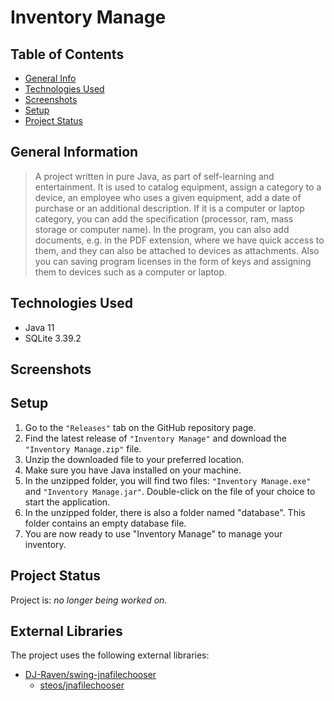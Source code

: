 # Inventory Manage

## Table of Contents

- [General Info](#general-information)
- [Technologies Used](#technologies-used)
- [Screenshots](#screenshots)
- [Setup](#setup)
- [Project Status](#project-status)

## General Information

> A project written in pure Java, as part of self-learning and entertainment.
> It is used to catalog equipment, assign a category to a device, an employee who uses a given equipment, add a date of purchase or an additional description.
> If it is a computer or laptop category, you can add the specification (processor, ram, mass storage or computer name).
> In the program, you can also add documents, e.g. in the PDF extension, where we have quick access to them, and they can also be attached to devices as attachments.
> Also you can saving program licenses in the form of keys and assigning them to devices such as a computer or laptop.

## Technologies Used

- Java 11
- SQLite 3.39.2

## Screenshots

<!-- ![Screenshot](./img/) -->

## Setup

1. Go to the `"Releases"` tab on the GitHub repository page.
2. Find the latest release of `"Inventory Manage"` and download the `"Inventory Manage.zip"` file.
3. Unzip the downloaded file to your preferred location.
4. Make sure you have Java installed on your machine.
5. In the unzipped folder, you will find two files: `"Inventory Manage.exe"` and `"Inventory Manage.jar"`. Double-click on the file of your choice to start the application.
6. In the unzipped folder, there is also a folder named "database". This folder contains an empty database file.
7. You are now ready to use "Inventory Manage" to manage your inventory.

## Project Status

Project is: _no longer being worked on_.

## External Libraries

The project uses the following external libraries:

- [DJ-Raven/swing-jnafilechooser](https://github.com/DJ-Raven/swing-jnafilechooser)
  - [steos/jnafilechooser](https://github.com/steos/jnafilechooser)
